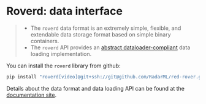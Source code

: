 # Roverd: data interface

> - The `roverd` data format is an extremely simple, flexible, and extendable data storage format based on simple binary containers.
> - The `roverd` API provides an [abstract dataloader-compliant](https://wiselabcmu.github.io/abstract-dataloader/) data loading implementation.

You can install the `roverd` library from github:
```sh
pip install "roverd[video]@git+ssh://git@github.com/RadarML/red-rover.git#subdirectory=format"
```

Details about the data format and data loading API can be found at the [documentation site](http://localhost:8000/roverd/).

